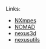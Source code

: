 Links:

- [NXmpes](https://fairmat-experimental.github.io/nexus-fairmat-proposal/9636feecb79bb32b828b1a9804269573256d7696/classes/contributed_definitions/NXmpes.html#nxmpes)
- [NOMAD](https://nomad-lab.eu)
- [nexus3d](https://github.com/domna/nexus3d)
- [nexusutils](https://github.com/nomad-coe/nomad-parser-nexus)

